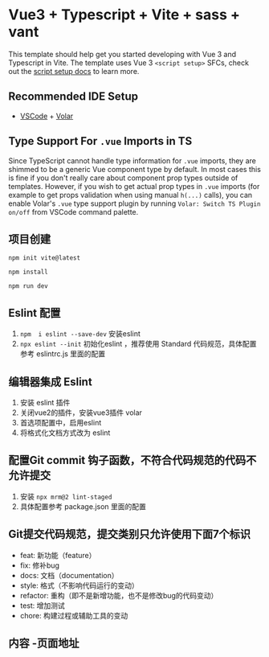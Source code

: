 # Vue3 + Typescript + Vite  + sass + vant

This template should help get you started developing with Vue 3 and Typescript in Vite. The template uses Vue 3 `<script setup>` SFCs, check out the [script setup docs](https://v3.vuejs.org/api/sfc-script-setup.html#sfc-script-setup) to learn more.

## Recommended IDE Setup

* [VSCode](https://code.visualstudio.com/) + [Volar](https://marketplace.visualstudio.com/items?itemName=johnsoncodehk.volar)

## Type Support For `.vue` Imports in TS

Since TypeScript cannot handle type information for `.vue` imports, they are shimmed to be a generic Vue component type by default. In most cases this is fine if you don't really care about component prop types outside of templates. However, if you wish to get actual prop types in `.vue` imports (for example to get props validation when using manual `h(...)` calls), you can enable Volar's `.vue` type support plugin by running `Volar: Switch TS Plugin on/off` from VSCode command palette.

## 项目创建

 `npm init vite@latest`

 `npm install`
 
 `npm run dev`

## Eslint 配置

1. `npm  i eslint --save-dev` 安装eslint
2. `npx eslint --init` 初始化eslint ，推荐使用 Standard 代码规范，具体配置参考 eslintrc.js 里面的配置

## 编辑器集成 Eslint  

1. 安装 eslint 插件
2. 关闭vue2的插件，安装vue3插件 volar
3. 首选项配置中，启用eslint
4. 将格式化文档方式改为 eslint

## 配置Git commit 钩子函数，不符合代码规范的代码不允许提交

1. 安装 `npx mrm@2 lint-staged`
2. 具体配置参考 package.json 里面的配置

## Git提交代码规范，提交类别只允许使用下面7个标识

* feat: 新功能（feature）
* fix: 修补bug
* docs: 文档（documentation）
* style:  格式（不影响代码运行的变动）
* refactor: 重构（即不是新增功能，也不是修改bug的代码变动）
* test: 增加测试
* chore: 构建过程或辅助工具的变动

##  内容 -页面地址

